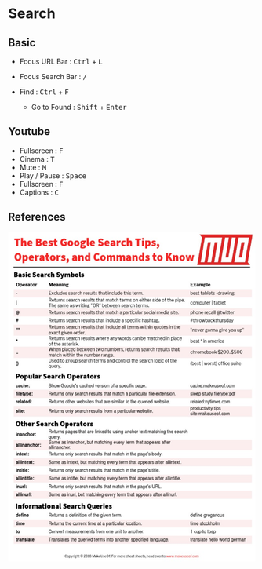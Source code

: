 # Search


## Basic
- Focus URL Bar :  <kbd>Ctrl</kbd> +  <kbd>L</kbd>
- Focus Search Bar :  <kbd>/</kbd>

- Find : <kbd>Ctrl</kbd> + <kbd>F</kbd> 
  - Go to Found : <kbd>Shift</kbd> + <kbd>Enter</kbd> 


## Youtube

- Fullscreen : <kbd>F</kbd> 
- Cinema : <kbd>T</kbd> 
- Mute : <kbd>M</kbd> 
- Play / Pause : <kbd>Space</kbd> 
- Fullscreen : <kbd>F</kbd> 
- Captions : <kbd>C</kbd> 


## References 

![basic](GoogleSearchCheatSheet.jpg)



